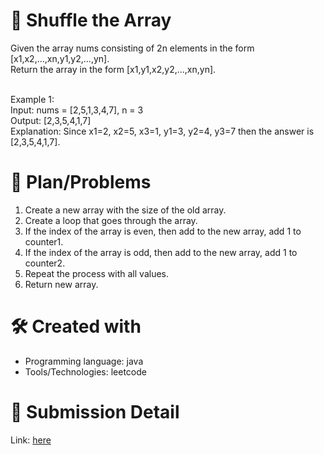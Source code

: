 
# 💼 Shuffle the Array<a name="about-project"></a>
Given the array nums consisting of 2n elements in the form [x1,x2,...,xn,y1,y2,...,yn].
<br>
Return the array in the form [x1,y1,x2,y2,...,xn,yn].
<br><br>

Example 1:
<br>
Input: nums = [2,5,1,3,4,7], n = 3 <br>
Output: [2,3,5,4,1,7] <br>
Explanation: Since x1=2, x2=5, x3=1, y1=3, y2=4, y3=7 then the answer is [2,3,5,4,1,7].

# 📜 Plan/Problems
1. Create a new array with the size of the old array.
2. Create a loop that goes through the array.
3. If the index of the array is even, then add to the new array, add 1 to counter1.
4. If the index of the array is odd, then add to the new array, add 1 to counter2.
5. Repeat the process with all values.
6. Return new array. 


# 🛠 Created with
- Programming language: java
- Tools/Technologies: leetcode

# 💎 Submission Detail
Link: [here](https://leetcode.com/submissions/detail/1148447179/)
